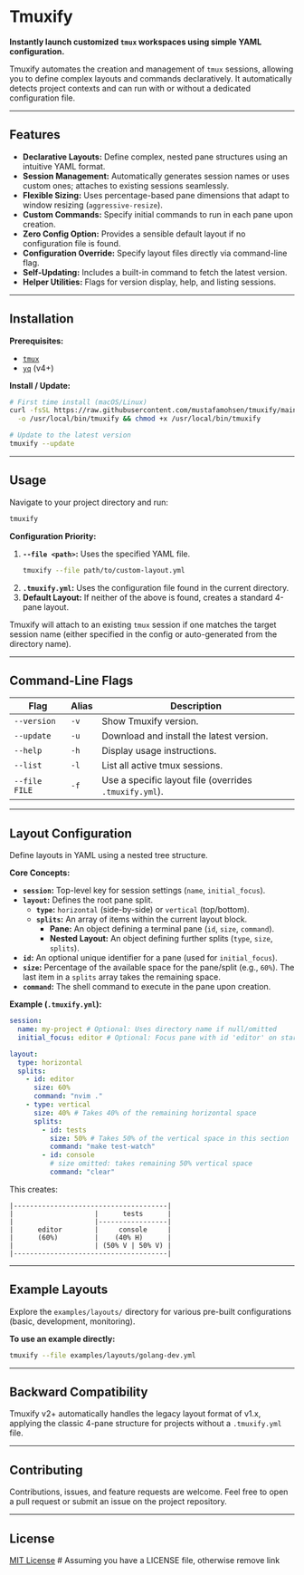 # Tmuxify

**Instantly launch customized `tmux` workspaces using simple YAML configuration.**

Tmuxify automates the creation and management of `tmux` sessions, allowing you to define complex layouts and commands declaratively. It automatically detects project contexts and can run with or without a dedicated configuration file.

---

## Features

*   **Declarative Layouts:** Define complex, nested pane structures using an intuitive YAML format.
*   **Session Management:** Automatically generates session names or uses custom ones; attaches to existing sessions seamlessly.
*   **Flexible Sizing:** Uses percentage-based pane dimensions that adapt to window resizing (`aggressive-resize`).
*   **Custom Commands:** Specify initial commands to run in each pane upon creation.
*   **Zero Config Option:** Provides a sensible default layout if no configuration file is found.
*   **Configuration Override:** Specify layout files directly via command-line flag.
*   **Self-Updating:** Includes a built-in command to fetch the latest version.
*   **Helper Utilities:** Flags for version display, help, and listing sessions.

---

## Installation

**Prerequisites:**

*   [`tmux`](https://github.com/tmux/tmux)
*   [`yq`](https://github.com/mikefarah/yq) (v4+)

**Install / Update:**

```sh
# First time install (macOS/Linux)
curl -fsSL https://raw.githubusercontent.com/mustafamohsen/tmuxify/main/tmuxify \
  -o /usr/local/bin/tmuxify && chmod +x /usr/local/bin/tmuxify

# Update to the latest version
tmuxify --update
```

---

## Usage

Navigate to your project directory and run:

```sh
tmuxify
```

**Configuration Priority:**

1.  **`--file <path>`:** Uses the specified YAML file.
    ```sh
    tmuxify --file path/to/custom-layout.yml
    ```
2.  **`.tmuxify.yml`:** Uses the configuration file found in the current directory.
3.  **Default Layout:** If neither of the above is found, creates a standard 4-pane layout.

Tmuxify will attach to an existing `tmux` session if one matches the target session name (either specified in the config or auto-generated from the directory name).

---

## Command-Line Flags

| Flag            | Alias | Description                                         |
| --------------- | ----- | --------------------------------------------------- |
| `--version`     | `-v`  | Show Tmuxify version.                               |
| `--update`      | `-u`  | Download and install the latest version.            |
| `--help`        | `-h`  | Display usage instructions.                         |
| `--list`        | `-l`  | List all active tmux sessions.                      |
| `--file FILE`   | `-f`  | Use a specific layout file (overrides `.tmuxify.yml`). |

---

## Layout Configuration

Define layouts in YAML using a nested tree structure.

**Core Concepts:**

*   **`session`:** Top-level key for session settings (`name`, `initial_focus`).
*   **`layout`:** Defines the root pane split.
    *   **`type`:** `horizontal` (side-by-side) or `vertical` (top/bottom).
    *   **`splits`:** An array of items within the current layout block.
        *   **Pane:** An object defining a terminal pane (`id`, `size`, `command`).
        *   **Nested Layout:** An object defining further splits (`type`, `size`, `splits`).
*   **`id`:** An optional unique identifier for a pane (used for `initial_focus`).
*   **`size`:** Percentage of the available space for the pane/split (e.g., `60%`). The last item in a `splits` array takes the remaining space.
*   **`command`:** The shell command to execute in the pane upon creation.

**Example (`.tmuxify.yml`):**

```yaml
session:
  name: my-project # Optional: Uses directory name if null/omitted
  initial_focus: editor # Optional: Focus pane with id 'editor' on start

layout:
  type: horizontal
  splits:
    - id: editor
      size: 60%
      command: "nvim ."
    - type: vertical
      size: 40% # Takes 40% of the remaining horizontal space
      splits:
        - id: tests
          size: 50% # Takes 50% of the vertical space in this section
          command: "make test-watch"
        - id: console
          # size omitted: takes remaining 50% vertical space
          command: "clear"
```

This creates:

```
|--------------------------------------|
|                    |      tests      |
|                    |-----------------|
|      editor        |     console     |
|      (60%)         |    (40% H)      |
|                    | (50% V | 50% V) |
|--------------------------------------|
```

---

## Example Layouts

Explore the `examples/layouts/` directory for various pre-built configurations (basic, development, monitoring).

**To use an example directly:**

```bash
tmuxify --file examples/layouts/golang-dev.yml
```

---

## Backward Compatibility

Tmuxify v2+ automatically handles the legacy layout format of v1.x, applying the classic 4-pane structure for projects without a `.tmuxify.yml` file.

---

## Contributing

Contributions, issues, and feature requests are welcome. Feel free to open a pull request or submit an issue on the project repository.

---

## License

[MIT License](LICENSE) # Assuming you have a LICENSE file, otherwise remove link

